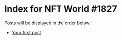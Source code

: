 # Index for NFT World #1827
Posts will be displayed in the order below:

- [Your first post](./001-first.md)

